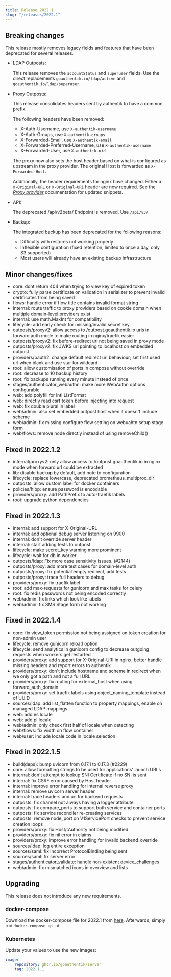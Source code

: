 ```yaml
---
title: Release 2022.1
slug: "/releases/2022.1"
---
```


## Breaking changes

This release mostly removes legacy fields and features that have been deprecated for several releases.

- LDAP Outposts:

    This release removes the `accountStatus` and `superuser` fields. Use the direct replacements `goauthentik.io/ldap/active` and `goauthentik.io/ldap/superuser`.

- Proxy Outposts:

    This release consolidates headers sent by authentik to have a common prefix.

    The following headers have been removed:

    - X-Auth-Username, use `X-authentik-username`
    - X-Auth-Groups, use `X-authentik-groups`
    - X-Forwarded-Email, use `X-authentik-email`
    - X-Forwarded-Preferred-Username, use `X-authentik-username`
    - X-Forwarded-User, use `X-authentik-uid`

    The proxy now also sets the host header based on what is configured as upstream in the proxy provider. The original Host is forwarded as `X-Forwarded-Host`.

    Additionally, the header requirements for nginx have changed. Either a `X-Original-URL` or `X-Original-URI` header are now required. See the [_Proxy provider_](../../add-secure-apps/providers/proxy/forward_auth.mdx) documentation for updated snippets.

- API:

    The deprecated /api/v2beta/ Endpoint is removed. Use `/api/v3/`.

- Backup:

    The integrated backup has been deprecated for the following reasons:

    - Difficulty with restores not working properly
    - Inflexible configuration (fixed retention, limited to once a day, only S3 supported)
    - Most users will already have an existing backup infrastructure

## Minor changes/fixes

- core: dont return 404 when trying to view key of expired token
- crypto: fully parse certificate on validation in serializer to prevent invalid certificates from being saved
- flows: handle error if flow title contains invalid format string
- internal: route traffic to proxy providers based on cookie domain when multiple domain-level providers exist
- internal: use math.MaxInt for compatibility
- lifecycle: add early check for missing/invalid secret key
- outposts/proxyv2: allow access to /outpost.goauthentik.io urls in forward auth mode to make routing in nginx/traefik easier
- outposts/proxyv2: fix before-redirect url not being saved in proxy mode
- outposts/proxyv2: fix JWKS url pointing to localhost on embedded outpost
- providers/oauth2: change default redirect uri behaviour; set first used url when blank and use star for wildcard
- root: allow customisation of ports in compose without override
- root: decrease to 10 backup history
- root: fix backups running every minute instead of once
- stages/authenticator_webauthn: make more WebAuthn options configurable
- web: add polyfill for Intl.ListFormat
- web: directly read csrf token before injecting into request
- web: fix double plural in label
- web/admin: also set embedded outpost host when it doesn't include scheme
- web/admin: fix missing configure flow setting on webuahtn setup stage form
- web/flows: remove node directly instead of using removeChild()

## Fixed in 2022.1.2

- internal/proxyv2: only allow access to /outpost.goauthentik.io in nginx mode when forward url could be extracted
- lib: disable backup by default, add note to configuration
- lifecycle: replace lowercase, deprecated prometheus_multiproc_dir
- outposts: allow custom label for docker containers
- policies/hibp: ensure password is encodable
- providers/proxy: add PathPrefix to auto-traefik labels
- root: upgrade python dependencies

## Fixed in 2022.1.3

- internal: add support for X-Original-URL
- internal: add optional debug server listening on 9900
- internal: don't override server header
- internal: start adding tests to outpost
- lifecycle: make secret_key warning more prominent
- lifecycle: wait for db in worker
- outposts/ldap: Fix more case sensitivity issues. (#2144)
- outposts/proxy: add more test cases for domain-level auth
- outposts/proxy: fix potential empty redirect, add tests
- outposts/proxy: trace full headers to debug
- providers/proxy: fix traefik label
- root: add max-requests for gunicorn and max tasks for celery
- root: fix redis passwords not being encoded correctly
- web/admin: fix links which look like labels
- web/admin: fix SMS Stage form not working

## Fixed in 2022.1.4

- core: fix view_token permission not being assigned on token creation for non-admin user
- lifecycle: remove gunicorn reload option
- lifecycle: send analytics in gunicorn config to decrease outgoing requests when workers get restarted
- providers/proxy: add support for X-Original-URI in nginx, better handle missing headers and report errors to authentik
- providers/proxy: don't include hostname and scheme in redirect when we only got a path and not a full URL
- providers/proxy: fix routing for external_host when using forward_auth_domain
- providers/proxy: set traefik labels using object_naming_template instead of UUID
- sources/ldap: add list_flatten function to property mappings, enable on managed LDAP mappings
- web: add es locale
- web: add pl locale
- web/admin: only check first half of locale when detecting
- web/flows: fix width on flow container
- web/user: include locale code in locale selection

## Fixed in 2022.1.5

- build(deps): bump uvicorn from 0.17.1 to 0.17.3 (#2229)
- core: allow formatting strings to be used for applications' launch URLs
- internal: don't attempt to lookup SNI Certificate if no SNI is sent
- internal: fix CSRF error caused by Host header
- internal: improve error handling for internal reverse proxy
- internal: remove uvicorn server header
- internal: trace headers and url for backend requests
- outposts: fix channel not always having a logger attribute
- outposts: fix compare_ports to support both service and container ports
- outposts: fix service reconciler re-creating services
- outposts: remove node_port on V1ServicePort checks to prevent service creation loops
- providers/proxy: fix Host/:Authority not being modified
- providers/proxy: fix nil error in claims
- providers/proxy: improve error handling for invalid backend_override
- sources/ldap: log entire exception
- sources/saml: fix incorrect ProtocolBinding being sent
- sources/saml: fix server error
- stages/authenticator_validate: handle non-existent device_challenges
- web/admin: fix mismatched icons in overview and lists

## Upgrading

This release does not introduce any new requirements.

### docker-compose

Download the docker-compose file for 2022.1 from [here](https://goauthentik.io/version/2022.1/docker-compose.yml). Afterwards, simply run `docker-compose up -d`.

### Kubernetes

Update your values to use the new images:

```yaml
image:
    repository: ghcr.io/goauthentik/server
    tag: 2022.1.1
```
